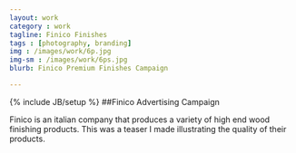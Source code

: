 ```yaml
---
layout: work
category : work
tagline: Finico Finishes
tags : [photography, branding]
img : /images/work/6p.jpg
img-sm : /images/work/6ps.jpg
blurb: Finico Premium Finishes Campaign

---
```

{% include JB/setup %}
##Finico Advertising Campaign

Finico is an italian company that produces a variety of high end wood finishing products.  This was a teaser I made illustrating the quality of their products.